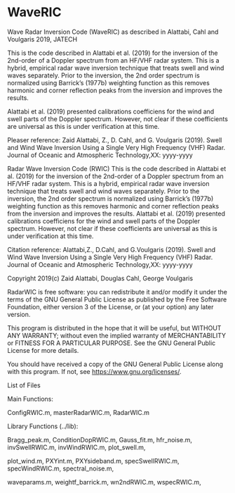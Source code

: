 # WaveRIC
Wave Radar Inversion Code (WaveRIC) as described in Alattabi, Cahl and Voulgaris 2019, JATECH

This is the code described in Alattabi et al. (2019) for the inversion of the 2nd-order of a Doppler spectrum from an HF/VHF radar system. This is a hybrid, empirical radar wave inversion technique that treats swell and wind waves separately. Prior to the inversion, the 2nd order spectrum is normalized using Barrick’s (1977b) weighting function as this removes harmonic and corner reflection peaks from the inversion and improves the results. 

Alattabi et al. (2019) presented calibrations coefficiens for the wind and swell parts of the Doppler spectrum. However, not clear if these coefficients are universal as this is under verification at this time. 

Pleaser reference: Zaid Alattabi, Z., D. Cahl, and G. Voulgaris (2019). Swell and Wind Wave Inversion Using a Single Very High Frequency (VHF) Radar. Journal of Oceanic and Atmospheric Technology,XX: yyyy-yyyy

Radar Wave Inversion Code (RWIC)
This is the code described in Alattabi et al. (2019) for the inversion of the 2nd-order of a Doppler spectrum from an HF/VHF radar system. This is a hybrid, empirical radar wave inversion technique that treats swell and wind waves separately. Prior to the inversion, the 2nd order spectrum is normalized using Barrick’s (1977b) weighting function as this removes harmonic and corner reflection peaks from the inversion and improves the results. Alattabi et al. (2019) presented calibrations coefficiens for the wind and swell parts of the Doppler spectrum. However, not clear if these coefficients are universal as this is under verification at this time.

Citation reference: Alattabi,Z., D.Cahl, and G.Voulgaris (2019). Swell and Wind Wave Inversion Using a Single Very High Frequency (VHF) Radar. Journal of Oceanic and Atmospheric Technology,XX: yyyy-yyyy

Copyright 2019(c) Zaid Alattabi, Douglas Cahl, George Voulgaris

RadarWIC is free software: you can redistribute it and/or modify it under the terms of the GNU General Public License as published by the Free Software Foundation, either version 3 of the License, or (at your option) any later version.

This program is distributed in the hope that it will be useful, but WITHOUT ANY WARRANTY; without even the implied warranty of MERCHANTABILITY or FITNESS FOR A PARTICULAR PURPOSE. See the GNU General Public License for more details.

You should have received a copy of the GNU General Public License along with this program. If not, see https://www.gnu.org/licenses/.

List of Files

Main Functions:

  ConfigRWIC.m, masterRadarWIC.m, RadarWIC.m

Library Functions (../lib):

  Bragg_peak.m,   ConditionDopRWIC.m,   Gauss_fit.m,   hfr_noise.m,   invSwellRWIC.m,   invWindRWIC.m,   plot_swell.m, 
  
  plot_wind.m,   PXYint.m,   PXYsideband.m,   specSwellRWIC.m,   specWindRWIC.m,   spectral_noise.m, 
  
  waveparams.m,   weightf_barrick.m,   wn2ndRWIC.m,   wspecRWIC.m, 
